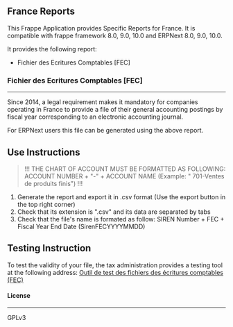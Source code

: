 ## France Reports

This Frappe Application provides Specific Reports for France.
It is compatible with frappe framework 8.0, 9.0, 10.0 and ERPNext 8.0, 9.0, 10.0.

It provides the following report:

 - Fichier des Ecritures Comptables [FEC]

### Fichier des Ecritures Comptables [FEC]
------------------------------------------
Since 2014, a legal requirement makes it mandatory for companies operating in France to provide a file of their general accounting postings by fiscal year corresponding to an electronic accounting journal.

For ERPNext users this file can be generated using the above report.

Use Instructions
----------------
>!!! THE CHART OF ACCOUNT MUST BE FORMATTED AS FOLLOWING: ACCOUNT NUMBER + "-" + ACCOUNT NAME (Example: "	701-Ventes de produits finis") !!!

 1. Generate the report and export it in .csv format (Use the export button in the top right corner)
 2. Check that its extension is ".csv" and its data are separated by tabs
 3. Check that the file's name is formated as follow: SIREN Number + FEC + Fiscal Year End Date (SirenFECYYYYMMDD)

Testing Instruction
-------------------
To test the validity of your file, the tax administration provides a testing tool at the following address:
[Outil de test des fichiers des écritures comptables (FEC)](http://www.economie.gouv.fr/dgfip/outil-test-des-fichiers-des-ecritures-comptables-fec)


#### License
------------

GPLv3

